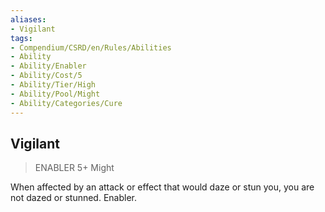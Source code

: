 ```yaml
---
aliases:
- Vigilant
tags:
- Compendium/CSRD/en/Rules/Abilities
- Ability
- Ability/Enabler
- Ability/Cost/5
- Ability/Tier/High
- Ability/Pool/Might
- Ability/Categories/Cure
---
```


  
## Vigilant  
>ENABLER 5+  Might  
  
When affected by an attack or effect that would daze or stun you, you are not dazed or stunned. Enabler.
